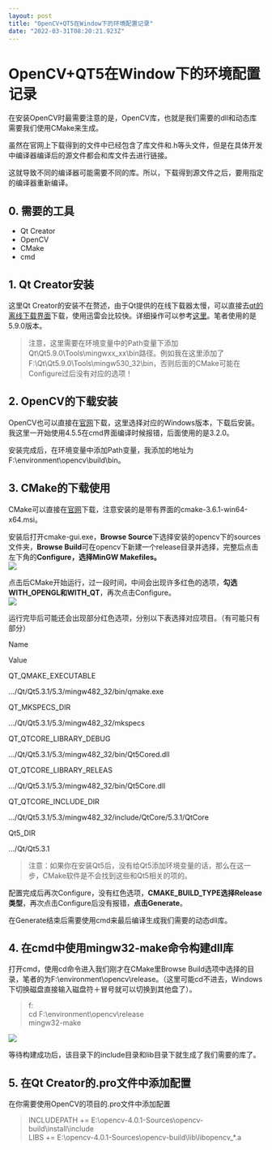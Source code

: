 ```yaml
---
layout: post
title: "OpenCV+QT5在Window下的环境配置记录"
date: "2022-03-31T08:20:21.923Z"
---
```

OpenCV+QT5在Window下的环境配置记录
=========================

在安装OpenCV时最需要注意的是，OpenCV库，也就是我们需要的dll和动态库需要我们使用CMake来生成。

虽然在官网上下载得到的文件中已经包含了库文件和.h等头文件，但是在具体开发中编译器编译后的源文件都会和库文件去进行链接。

这就导致不同的编译器可能需要不同的库。所以，下载得到源文件之后，要用指定的编译器重新编译。

0\. 需要的工具
---------

*   Qt Creator
*   OpenCV
*   CMake
*   cmd

1\. Qt Creator安装
----------------

这里Qt Creator的安装不在赘述，由于Qt提供的在线下载器太慢，可以直接去[qt的离线下载界面](http://download.qt.io/ "qt的离线下载界面")下载，使用迅雷会比较快。详细操作可以参考[这里](http://c.biancheng.net/view/3851.html "这里")。笔者使用的是5.9.0版本。

> 注意，这里需要在环境变量中的Path变量下添加Qt\\Qt5.9.0\\Tools\\mingwxx\_xx\\bin路径。例如我在这里添加了F:\\Qt\\Qt5.9.0\\Tools\\mingw530\_32\\bin，否则后面的CMake可能在Configure过后没有对应的选项！

2\. OpenCV的下载安装
---------------

OpenCV也可以直接在[官网](http://opencv.org/ "官网")下载，这里选择对应的Windows版本，下载后安装。我这里一开始使用4.5.5在cmd界面编译时候报错，后面使用的是3.2.0。

安装完成后，在环境变量中添加Path变量，我添加的地址为F:\\environment\\opencv\\build\\bin。

3\. CMake的下载使用
--------------

CMake可以直接在[官网](http://www.cmake.org/cmake/resources/software.html "官网")下载，注意安装的是带有界面的cmake-3.6.1-win64-x64.msi。

安装后打开cmake-gui.exe，**Browse Source**下选择安装的opencv下的sources文件夹，**Browse Build**可在opencv下新建一个release目录并选择，完整后点击左下角的**Configure，选择MinGW Makefiles。**  
![](https://img2022.cnblogs.com/blog/2787778/202203/2787778-20220331150913079-332042274.png)

点击后CMake开始运行，过一段时间，中间会出现许多红色的选项，**勾选WITH\_OPENGL和WITH\_QT**，再次点击Configure。  
![](https://img2022.cnblogs.com/blog/2787778/202203/2787778-20220331150850493-1897126412.png)

运行完毕后可能还会出现部分红色选项，分别以下表选择对应项目。（有可能只有部分）

Name

Value

QT\_QMAKE\_EXECUTABLE

.../Qt/Qt5.3.1/5.3/mingw482\_32/bin/qmake.exe

QT\_MKSPECS\_DIR

.../Qt/Qt5.3.1/5.3/mingw482\_32/mkspecs

QT\_QTCORE\_LIBRARY\_DEBUG

.../Qt/Qt5.3.1/5.3/mingw482\_32/bin/Qt5Cored.dll

QT\_QTCORE\_LIBRARY\_RELEAS

.../Qt/Qt5.3.1/5.3/mingw482\_32/bin/Qt5Core.dll

QT\_QTCORE\_INCLUDE\_DIR

.../Qt/Qt5.3.1/5.3/mingw482\_32/include/QtCore/5.3.1/QtCore

Qt5\_DIR

.../Qt/Qt5.3.1

> 注意：如果你在安装Qt5后，没有给Qt5添加环境变量的话，那么在这一步，CMake软件是不会找到这些和Qt5相关的项的。

配置完成后再次Configure，没有红色选项，**CMAKE\_BUILD\_TYPE选择Release类型**，再次点击Configure后没有报错，**点击Generate**。

在Generate结束后需要使用cmd来最后编译生成我们需要的动态dll库。

4\. 在cmd中使用mingw32-make命令构建dll库
-------------------------------

打开cmd，使用cd命令进入我们刚才在CMake里Browse Build选项中选择的目录，笔者的为F:\\environment\\opencv\\release。（这里可能cd不进去，Windows下切换磁盘直接输入磁盘符＋冒号就可以切换到其他盘了）。

> f:  
> cd F:\\environment\\opencv\\release  
> mingw32-make

![](https://img2022.cnblogs.com/blog/2787778/202203/2787778-20220331151031781-382945929.png)

等待构建成功后，该目录下的include目录和lib目录下就生成了我们需要的库了。

5\. 在Qt Creator的.pro文件中添加配置
---------------------------

在你需要使用OpenCV的项目的.pro文件中添加配置

> INCLUDEPATH += E:\\opencv-4.0.1-Sources\\opencv-build\\install\\include  
> LIBS += E:\\opencv-4.0.1-Sources\\opencv-build\\lib\\libopencv\_\*.a